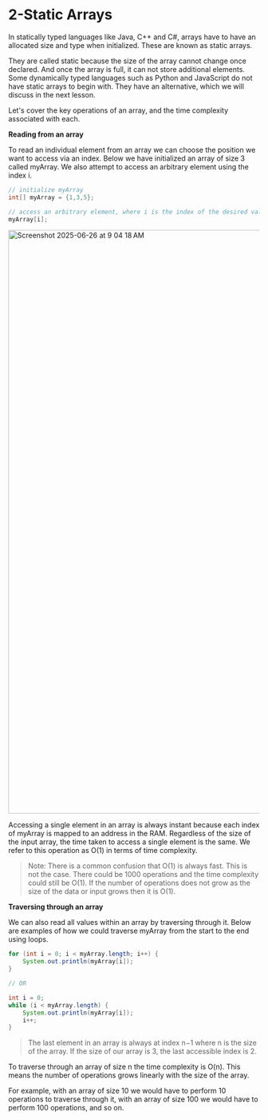 # 2-Static Arrays

In statically typed languages like Java, C++ and C#, arrays have to have an allocated size and type when initialized. These are known as static arrays.

They are called static because the size of the array cannot change once declared. And once the array is full, it can not store additional elements. Some dynamically typed languages such as Python and JavaScript do not have static arrays to begin with. They have an alternative, which we will discuss in the next lesson.

Let's cover the key operations of an array, and the time complexity associated with each.

**Reading from an array**

To read an individual element from an array we can choose the position we want to access via an index. Below we have initialized an array of size 3 called myArray. We also attempt to access an arbitrary element using the index i.

``` java
// initialize myArray
int[] myArray = {1,3,5};

// access an arbitrary element, where i is the index of the desired value
myArray[i];
```

<img width="1168" alt="Screenshot 2025-06-26 at 9 04 18 AM" src="https://github.com/user-attachments/assets/4c442fd9-bfd7-41da-90e5-95cff7311eb6" />

Accessing a single element in an array is always instant because each index of myArray is mapped to an address in the RAM. Regardless of the size of the input array, the time taken to access a single element is the same. We refer to this operation as O(1) in terms of time complexity.

> Note: There is a common confusion that O(1) is always fast. This is not the case. There could be 1000 operations and the time complexity could still be O(1). If the number of operations does not grow as the size of the data or input grows then it is O(1).

**Traversing through an array**

We can also read all values within an array by traversing through it. Below are examples of how we could traverse myArray from the start to the end using loops.

``` java
for (int i = 0; i < myArray.length; i++) {
    System.out.println(myArray[i]);
}

// OR

int i = 0;
while (i < myArray.length) {
    System.out.println(myArray[i]);
    i++;
}
```
> The last element in an array is always at index n−1 where n is the size of the array. If the size of our array is 3, the last accessible index is 2.

To traverse through an array of size n the time complexity is O(n). This means the number of operations grows linearly with the size of the array.

For example, with an array of size 10 we would have to perform 10 operations to traverse through it, with an array of size 100 we would have to perform 100 operations, and so on.
